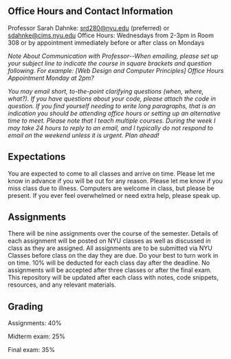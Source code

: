 ## Office Hours and Contact Information
Professor Sarah Dahnke: srd280@nyu.edu (preferred) or sdahnke@cims.nyu.edu
Office Hours: Wednesdays from 2-3pm in Room 308 or by appointment immediately before or after class on Mondays

*Note About Communication with Professor--When emailing, please set up your subject line to indicate the course in square brackets and question following. For example: [Web Design and Computer Principles] Office Hours Appointment Monday at 2pm?*

*You may email short, to-the-point clarifying questions (when, where, what?). If you have questions about your code, please attach the code in question. If you find yourself needing to write long paragraphs, that is an indication you should be attending office hours or setting up an alternative time to meet. Please note that I teach multiple courses. During the week I may take 24 hours to reply to an email, and I typically do not respond to email on the weekend unless it is urgent. Plan ahead!*


## Expectations
You are expected to come to all classes and arrive on time. 
Please let me know in advance if you will be out for any reason. 
Please let me know if you miss class due to illness. 
Computers are welcome in class, but please be present.
If you ever feel overwhelmed or need extra help, please speak up.

## Assignments 
There will be nine assignments over the course of the semester. 
Details of each assignment will be posted on NYU classes as well as discussed in class as they are assigned. 
All assignments are to be submitted via NYU Classes before class on the day they are due. 
Do your best to turn work in on time. 10% will be deducted for each class day after the deadline. 
No assignments will be accepted after three classes or after the final exam.
This repository will be updated after each class with notes, code snippets, resources, and any relevant materials.

## Grading
Assignments: 40% 

Midterm exam: 25% 

Final exam: 35%
